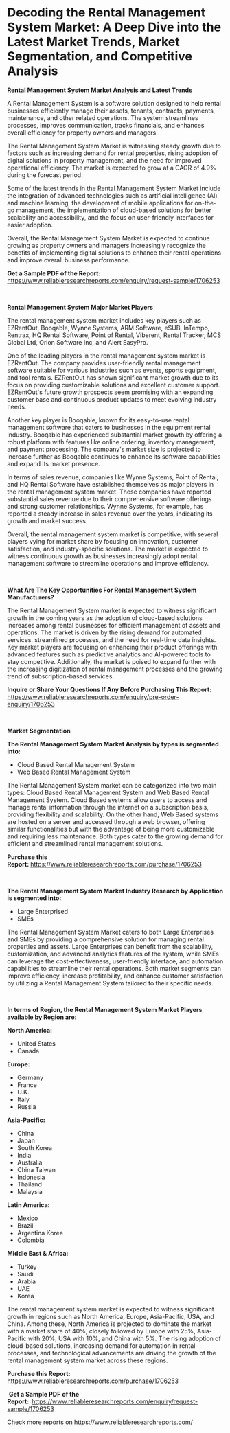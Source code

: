 <p><h1>Decoding the Rental Management System Market: A Deep Dive into the Latest Market Trends, Market Segmentation, and Competitive Analysis</h1></p><p><strong>Rental Management System Market Analysis and Latest Trends</strong></p>
<p><p>A Rental Management System is a software solution designed to help rental businesses efficiently manage their assets, tenants, contracts, payments, maintenance, and other related operations. The system streamlines processes, improves communication, tracks financials, and enhances overall efficiency for property owners and managers.</p><p>The Rental Management System Market is witnessing steady growth due to factors such as increasing demand for rental properties, rising adoption of digital solutions in property management, and the need for improved operational efficiency. The market is expected to grow at a CAGR of 4.9% during the forecast period.</p><p>Some of the latest trends in the Rental Management System Market include the integration of advanced technologies such as artificial intelligence (AI) and machine learning, the development of mobile applications for on-the-go management, the implementation of cloud-based solutions for better scalability and accessibility, and the focus on user-friendly interfaces for easier adoption.</p><p>Overall, the Rental Management System Market is expected to continue growing as property owners and managers increasingly recognize the benefits of implementing digital solutions to enhance their rental operations and improve overall business performance.</p></p>
<p><strong>Get a Sample PDF of the Report:&nbsp;</strong> <a href="https://www.reliableresearchreports.com/enquiry/request-sample/1706253">https://www.reliableresearchreports.com/enquiry/request-sample/1706253</a></p>
<p>&nbsp;</p>
<p><strong>Rental Management System Major Market Players</strong></p>
<p><p>The rental management system market includes key players such as EZRentOut, Booqable, Wynne Systems, ARM Software, eSUB, InTempo, Rentrax, HQ Rental Software, Point of Rental, Viberent, Rental Tracker, MCS Global Ltd, Orion Software Inc, and Alert EasyPro.</p><p>One of the leading players in the rental management system market is EZRentOut. The company provides user-friendly rental management software suitable for various industries such as events, sports equipment, and tool rentals. EZRentOut has shown significant market growth due to its focus on providing customizable solutions and excellent customer support. EZRentOut's future growth prospects seem promising with an expanding customer base and continuous product updates to meet evolving industry needs.</p><p>Another key player is Booqable, known for its easy-to-use rental management software that caters to businesses in the equipment rental industry. Booqable has experienced substantial market growth by offering a robust platform with features like online ordering, inventory management, and payment processing. The company's market size is projected to increase further as Booqable continues to enhance its software capabilities and expand its market presence.</p><p>In terms of sales revenue, companies like Wynne Systems, Point of Rental, and HQ Rental Software have established themselves as major players in the rental management system market. These companies have reported substantial sales revenue due to their comprehensive software offerings and strong customer relationships. Wynne Systems, for example, has reported a steady increase in sales revenue over the years, indicating its growth and market success.</p><p>Overall, the rental management system market is competitive, with several players vying for market share by focusing on innovation, customer satisfaction, and industry-specific solutions. The market is expected to witness continuous growth as businesses increasingly adopt rental management software to streamline operations and improve efficiency.</p></p>
<p>&nbsp;</p>
<p><strong>What Are The Key Opportunities For Rental Management System Manufacturers?</strong></p>
<p><p>The Rental Management System market is expected to witness significant growth in the coming years as the adoption of cloud-based solutions increases among rental businesses for efficient management of assets and operations. The market is driven by the rising demand for automated services, streamlined processes, and the need for real-time data insights. Key market players are focusing on enhancing their product offerings with advanced features such as predictive analytics and AI-powered tools to stay competitive. Additionally, the market is poised to expand further with the increasing digitization of rental management processes and the growing trend of subscription-based services.</p></p>
<p><strong>Inquire or Share Your Questions If Any Before Purchasing This Report:</strong> <a href="https://www.reliableresearchreports.com/enquiry/pre-order-enquiry/1706253">https://www.reliableresearchreports.com/enquiry/pre-order-enquiry/1706253</a></p>
<p>&nbsp;</p>
<p><strong>Market Segmentation</strong></p>
<p><strong>The Rental Management System Market Analysis by types is segmented into:</strong></p>
<p><ul><li>Cloud Based Rental Management System</li><li>Web Based Rental Management System</li></ul></p>
<p><p>The Rental Management System market can be categorized into two main types: Cloud Based Rental Management System and Web Based Rental Management System. Cloud Based systems allow users to access and manage rental information through the internet on a subscription basis, providing flexibility and scalability. On the other hand, Web Based systems are hosted on a server and accessed through a web browser, offering similar functionalities but with the advantage of being more customizable and requiring less maintenance. Both types cater to the growing demand for efficient and streamlined rental management solutions.</p></p>
<p><strong>Purchase this Report:&nbsp;</strong><a href="https://www.reliableresearchreports.com/purchase/1706253">https://www.reliableresearchreports.com/purchase/1706253</a></p>
<p>&nbsp;</p>
<p><strong>The Rental Management System Market Industry Research by Application is segmented into:</strong></p>
<p><ul><li>Large Enterprised</li><li>SMEs</li></ul></p>
<p><p>The Rental Management System Market caters to both Large Enterprises and SMEs by providing a comprehensive solution for managing rental properties and assets. Large Enterprises can benefit from the scalability, customization, and advanced analytics features of the system, while SMEs can leverage the cost-effectiveness, user-friendly interface, and automation capabilities to streamline their rental operations. Both market segments can improve efficiency, increase profitability, and enhance customer satisfaction by utilizing a Rental Management System tailored to their specific needs.</p></p>
<p>&nbsp;</p>
<p><strong>In terms of Region, the Rental Management System Market Players available by Region are:</strong></p>
<p>
    <p> <strong> North America: </strong>
        <ul>
            <li>United States</li>
            <li>Canada</li>
        </ul>
        </p> 
    <p> <strong> Europe: </strong>
        <ul>
            <li>Germany</li>
            <li>France</li>
            <li>U.K.</li>
            <li>Italy</li>
            <li>Russia</li>
        </ul>
        </p> 
    <p> <strong> Asia-Pacific: </strong>
        <ul>
            <li>China</li>
            <li>Japan</li>
            <li>South Korea</li>
            <li>India</li>
            <li>Australia</li>
            <li>China Taiwan</li>
            <li>Indonesia</li>
            <li>Thailand</li>
            <li>Malaysia</li>
        </ul>
        </p> 
    <p> <strong> Latin America: </strong>
        <ul>
            <li>Mexico</li>
            <li>Brazil</li>
            <li>Argentina Korea</li>
            <li>Colombia</li>
        </ul>
        </p> 
    <p> <strong> Middle East & Africa: </strong>
        <ul>
            <li>Turkey</li>
            <li>Saudi</li>
            <li>Arabia</li>
            <li>UAE</li>
            <li>Korea</li>
        </ul>
    </p>
    </p>
<p><p>The rental management system market is expected to witness significant growth in regions such as North America, Europe, Asia-Pacific, USA, and China. Among these, North America is projected to dominate the market with a market share of 40%, closely followed by Europe with 25%, Asia-Pacific with 20%, USA with 10%, and China with 5%. The rising adoption of cloud-based solutions, increasing demand for automation in rental processes, and technological advancements are driving the growth of the rental management system market across these regions.</p></p>
<p><strong>Purchase this Report: </strong><a href="https://www.reliableresearchreports.com/purchase/1706253">https://www.reliableresearchreports.com/purchase/1706253</a></p>
<p>&nbsp;<strong>Get a Sample PDF of the Report:&nbsp;&nbsp;</strong><a href="https://www.reliableresearchreports.com/enquiry/request-sample/1706253">https://www.reliableresearchreports.com/enquiry/request-sample/1706253</a></p>
<p><strong></strong></p>
<p>Check more reports on https://www.reliableresearchreports.com/</p>
